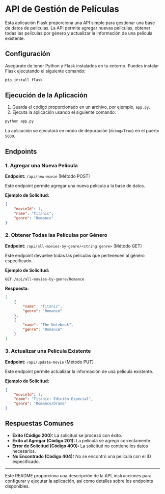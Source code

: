 # API de Gestión de Películas

Esta aplicación Flask proporciona una API simple para gestionar una base de datos de películas. La API permite agregar nuevas películas, obtener todas las películas por género y actualizar la información de una película existente.

## Configuración

Asegúrate de tener Python y Flask instalados en tu entorno. Puedes instalar Flask ejecutando el siguiente comando:

```bash
pip install flask
```

## Ejecución de la Aplicación

1. Guarda el código proporcionado en un archivo, por ejemplo, `app.py`.
2. Ejecuta la aplicación usando el siguiente comando:

```bash
python app.py
```

La aplicación se ejecutará en modo de depuración (`debug=True`) en el puerto `5000`.

## Endpoints

### 1. Agregar una Nueva Película

**Endpoint:** `/api/new-movie` (Método POST)

Este endpoint permite agregar una nueva película a la base de datos.

**Ejemplo de Solicitud:**
```json
{
    "movieId": 1,
    "name": "Titanic",
    "genre": "Romance"
}
```

### 2. Obtener Todas las Películas por Género

**Endpoint:** `/api/all-movies-by-genre/<string:genre>` (Método GET)

Este endpoint devuelve todas las películas que pertenecen al género especificado.

**Ejemplo de Solicitud:**
```
GET /api/all-movies-by-genre/Romance
```

**Respuesta:**
```json
[
    {
        "name": "Titanic",
        "genre": "Romance"
    },
    {
        "name": "The Notebook",
        "genre": "Romance"
    }
]
```

### 3. Actualizar una Película Existente

**Endpoint:** `/api/update-movie` (Método PUT)

Este endpoint permite actualizar la información de una película existente.

**Ejemplo de Solicitud:**
```json
{
    "movieId": 1,
    "name": "Titanic: Edición Especial",
    "genre": "Romance/Drama"
}
```

## Respuestas Comunes

- **Éxito (Código 200):** La solicitud se procesó con éxito.
- **Éxito al Agregar (Código 201):** La película se agregó correctamente.
- **Error de Solicitud (Código 400):** La solicitud no contiene los datos necesarios.
- **No Encontrado (Código 404):** No se encontró una película con el ID especificado.


---

Este README proporciona una descripción de la API, instrucciones para configurar y ejecutar la aplicación, así como detalles sobre los endpoints disponibles.
